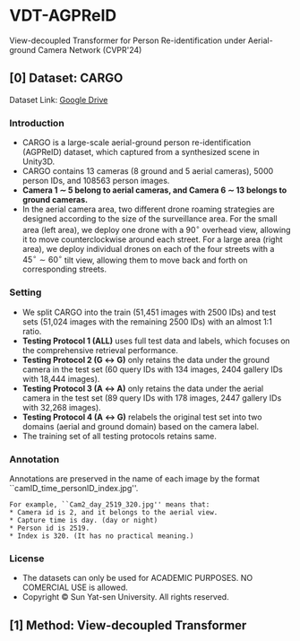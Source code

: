 # VDT-AGPReID
View-decoupled Transformer for Person Re-identification under Aerial-ground Camera Network (CVPR'24)

## [0] Dataset: CARGO
Dataset Link: [Google Drive](https://drive.google.com/file/d/1yDjyH0VtW7efxP3vgQjIqTx2oafCB67t/view?usp=drive_link)

### Introduction
* CARGO is a large-scale aerial-ground person re-identification (AGPReID) dataset, which captured from a synthesized scene in Unity3D.
* CARGO contains 13 cameras (8 ground and 5 aerial cameras), 5000 person IDs, and 108563 person images.
* **Camera 1 $\sim$ 5 belong to aerial cameras, and Camera 6 $\sim$ 13 belongs to ground cameras.**
* In the aerial camera area, two different drone roaming strategies are designed according to the size of the surveillance area. For the small area (left area), we deploy one drone with a $90^\circ$ overhead view, allowing it to move counterclockwise around each street. For a large area (right area), we deploy individual drones on each of the four streets with a $45^\circ\sim60^\circ$ tilt view, allowing them to move back and forth on corresponding streets. 


### Setting
* We split CARGO into the train (51,451 images with 2500 IDs) and test sets (51,024 images with the remaining 2500 IDs) with an almost 1:1 ratio.
* **Testing Protocol 1 (ALL)** uses full test data and labels, which focuses on the comprehensive retrieval performance.
* **Testing Protocol 2 (G $\leftrightarrow$ G)** only retains the data under the ground camera in the test set (60 query IDs with 134 images, 2404 gallery IDs with 18,444 images).
* **Testing Protocol 3 (A $\leftrightarrow$ A)** only retains the data under the aerial camera in the test set (89 query IDs with 178 images, 2447 gallery IDs with 32,268 images).
* **Testing Protocol 4 (A $\leftrightarrow$ G)** relabels the original test set into two domains (aerial and ground domain) based on the camera label.
* The training set of all testing protocols retains same.

### Annotation
Annotations are preserved in the name of each image by the format ``camID_time_personID_index.jpg''. 
```
For example, ``Cam2_day_2519_320.jpg'' means that:
* Camera id is 2, and it belongs to the aerial view.
* Capture time is day. (day or night)
* Person id is 2519.
* Index is 320. (It has no practical meaning.)
```

### License
* The datasets can only be used for ACADEMIC PURPOSES. NO COMERCIAL USE is allowed.
* Copyright © Sun Yat-sen University. All rights reserved.

## [1] Method: View-decoupled Transformer
